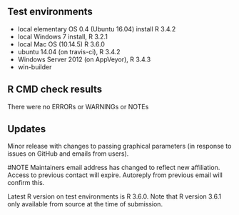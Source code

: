 ## Test environments
* local elementary OS 0.4 (Ubuntu 16.04) install R 3.4.2
* local Windows 7 install, R 3.2.1
* local Mac OS (10.14.5) R 3.6.0
* ubuntu 14.04 (on travis-ci), R 3.4.2
* Windows Server 2012 (on AppVeyor), R 3.4.3
* win-builder

## R CMD check results
There were no ERRORs or WARNINGs or NOTEs

## Updates
Minor release with changes to passing graphical parameters (in response to issues on GitHub and emails from users).

#NOTE
Maintainers email address has changed to reflect new affiliation. Access to previous contact will expire. Autoreply from previous email will confirm this.

Latest R version on test environments is R 3.6.0. Note that R version 3.6.1 only available from source at the time of submission.

